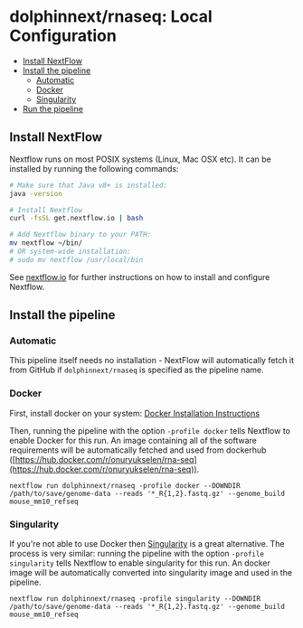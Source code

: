 # dolphinnext/rnaseq: Local Configuration
<!-- Install Atom plugin markdown-toc-auto for this ToC -->
<!-- TOC START min:2 max:3 link:true asterisk:true -->
* [Install NextFlow](#install-nextflow)
* [Install the pipeline](#install-the-pipeline)
  * [Automatic](#automatic)
  * [Docker](#docker)
  * [Singularity](#singularity)
* [Run the pipeline](#run-the-pipeline)
<!-- TOC END -->

## Install NextFlow
Nextflow runs on most POSIX systems (Linux, Mac OSX etc). It can be installed by running the following commands:

```bash
# Make sure that Java v8+ is installed:
java -version

# Install Nextflow
curl -fsSL get.nextflow.io | bash

# Add Nextflow binary to your PATH:
mv nextflow ~/bin/
# OR system-wide installation:
# sudo mv nextflow /usr/local/bin
```

See [nextflow.io](https://www.nextflow.io/) for further instructions on how to install and configure Nextflow.

## Install the pipeline

### Automatic
This pipeline itself needs no installation - NextFlow will automatically fetch it from GitHub if `dolphinnext/rnaseq` is specified as the pipeline name.

### Docker
First, install docker on your system: [Docker Installation Instructions](https://docs.docker.com/engine/installation/)

Then, running the pipeline with the option `-profile docker` tells Nextflow to enable Docker for this run. An image containing all of the software requirements will be automatically fetched and used from dockerhub ([https://hub.docker.com/r/onuryukselen/rna-seq](https://hub.docker.com/r/onuryukselen/rna-seq)).

```
nextflow run dolphinnext/rnaseq -profile docker --DOWNDIR /path/to/save/genome-data --reads '*_R{1,2}.fastq.gz' --genome_build mouse_mm10_refseq
```

### Singularity
If you're not able to use Docker then [Singularity](http://singularity.lbl.gov/) is a great alternative.
The process is very similar: running the pipeline with the option `-profile singularity` tells Nextflow to enable singularity for this run. An docker image will be automatically converted into singularity image and used in the pipeline.

```
nextflow run dolphinnext/rnaseq -profile singularity --DOWNDIR /path/to/save/genome-data --reads '*_R{1,2}.fastq.gz' --genome_build mouse_mm10_refseq
```
